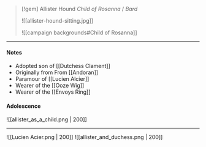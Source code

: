 > [!gem] Allister Hound
> _Child of Rosanna_ / _Bard_
>  
> ![[allister-hound-sitting.jpg]]
>  
> ![[campaign backgrounds#Child of Rosanna]]

---

#### Notes
- Adopted son of [[Dutchess Clament]]
- Originally from From [[Andoran]]
- Paramour of [[Lucien Alcier]]
- Wearer of the [[Ooze Wig]]
- Wearer of the [[Envoys Ring]]


#### Adolescence

![[allister_as_a_child.png | 200]]


---


![[Lucien Acier.png | 200]] ![[allister_and_duchess.png | 200]]

